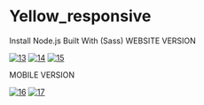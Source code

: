# Yellow_responsive
Install Node.js
Built With
(Sass)
WEBSITE VERSION

<a href="https://ibb.co/qdD4dCT"><img src="https://i.ibb.co/qdD4dCT/13.png" alt="13" border="0"></a> 
<a href="https://ibb.co/N6wMJfk"><img src="https://i.ibb.co/N6wMJfk/14.png" alt="14" border="0"></a>
<a href="https://ibb.co/mq5tr7v"><img src="https://i.ibb.co/mq5tr7v/15.png" alt="15" border="0"></a>

MOBILE VERSION

<a href="https://ibb.co/hKbvz8T"><img src="https://i.ibb.co/hKbvz8T/16.png" alt="16" border="0"></a> 
<a href="https://ibb.co/4WwRMz7"><img src="https://i.ibb.co/4WwRMz7/17.png" alt="17" border="0"></a>

